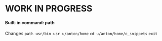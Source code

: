 # WORK IN PROGRESS

#### Built-in command: path
Changes 
```path usr/bin usr u/anton/home```
```cd u/anton/home/c_snippets```
```exit```
